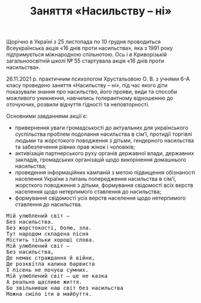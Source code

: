 ﻿---
title: Заняття «Насильству – ні»
---

Щорічно в Україні з 25 листопада по 10 грудня проводиться Всеукраїнська акція «16 днів проти насильства», яка з 1991 року підтримується міжнародною спільнотою. Ось і в Криворізькій загальноосвітній школі № 55 стартувала акція «16 днів проти насильства».

26.11.2021 р. практичним психологом Хрустальовою О. В. з учнями 6-А класу проведено заняття «Насильству – ні», під час якого діти показували знання про насильство, його прояви, види та способи можливого уникнення, навчились толерантному відношенню до оточуючих, розвили відчуття гідності та неповторності.

Основними завданнями акції є:

- привернення уваги громадськості до актуальних для українського суспільства проблем подолання насильства в сім’ї, протидії торгівлі людьми та жорстокого поводження з дітьми, гендерного насильства та забезпечення рівних прав жінок і чоловіків;
- активізація партнерського руху органів державної влади, державних закладів, громадських організацій щодо викорінення домашнього насильства;
- проведення інформаційних кампаній з метою підвищення обізнаності населення України з питань попередження насильства в сім'ї, жорсткого поводження з дітьми, формування свідомості всіх верств населення щодо нетерпимого ставлення до насильства;
- формування свідомості усіх верств населення щодо нетерпимого ставлення до насильства.

<pre>
Мій улюблений світ –
Без насильства.
Без жорстокості, болю, зла.	
Тут народом складена пісня
Містить тільки хороші слова.
Мій улюблений світ –
Без насильства,
Де немає страждання й війни,
Де розквітла калина барвиста
І пісень не почуєш сумних.
Мій улюблений світ – це не казка
А реально щасливе життя.
Бо звільнивши наш світ без насильства
Можна сміло іти в майбуття.
</pre>

<slideshow />
